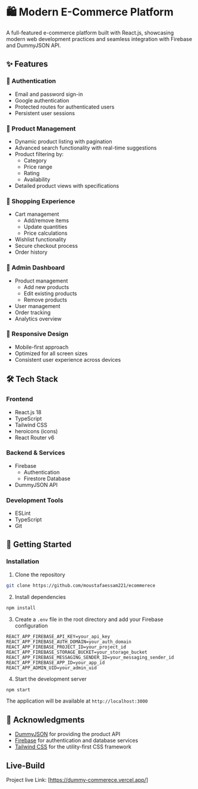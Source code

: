 # 🛍️ Modern E-Commerce Platform

A full-featured e-commerce platform built with React.js, showcasing modern web development practices and seamless integration with Firebase and DummyJSON API.

## ✨ Features

### 🔐 Authentication
- Email and password sign-in
- Google authentication
- Protected routes for authenticated users
- Persistent user sessions

### 🏪 Product Management
- Dynamic product listing with pagination
- Advanced search functionality with real-time suggestions
- Product filtering by:
  - Category
  - Price range
  - Rating
  - Availability
- Detailed product views with specifications

### 🛒 Shopping Experience
- Cart management
  - Add/remove items
  - Update quantities
  - Price calculations
- Wishlist functionality
- Secure checkout process
- Order history

### 👑 Admin Dashboard
- Product management
  - Add new products
  - Edit existing products
  - Remove products
- User management
- Order tracking
- Analytics overview

### 📱 Responsive Design
- Mobile-first approach
- Optimized for all screen sizes
- Consistent user experience across devices

## 🛠️ Tech Stack

### Frontend
- React.js 18
- TypeScript
- Tailwind CSS
- heroicons (icons)
- React Router v6

### Backend & Services
- Firebase
  - Authentication
  - Firestore Database
- DummyJSON API

### Development Tools
- ESLint
- TypeScript
- Git

## 🚀 Getting Started


### Installation

1. Clone the repository
```bash
git clone https://github.com/moustafaessam221/ecommerece
```

2. Install dependencies
```bash
npm install
```

3. Create a `.env` file in the root directory and add your Firebase configuration
```env
REACT_APP_FIREBASE_API_KEY=your_api_key
REACT_APP_FIREBASE_AUTH_DOMAIN=your_auth_domain
REACT_APP_FIREBASE_PROJECT_ID=your_project_id
REACT_APP_FIREBASE_STORAGE_BUCKET=your_storage_bucket
REACT_APP_FIREBASE_MESSAGING_SENDER_ID=your_messaging_sender_id
REACT_APP_FIREBASE_APP_ID=your_app_id
REACT_APP_ADMIN_UID=your_admin_uid
```

4. Start the development server
```bash
npm start
```

The application will be available at `http://localhost:3000`



## 🙏 Acknowledgments

- [DummyJSON](https://dummyjson.com/) for providing the product API
- [Firebase](https://firebase.google.com/) for authentication and database services
- [Tailwind CSS](https://tailwindcss.com/) for the utility-first CSS framework

## Live-Build

Project live Link: [https://dummy-commerece.vercel.app/]
